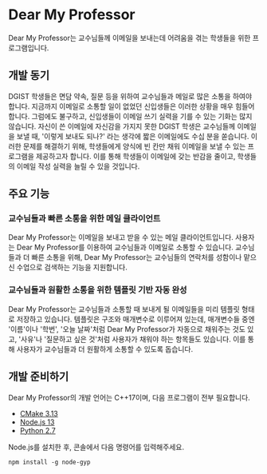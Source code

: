 # Dear My Professor
Dear My Professor는 교수님들께 이메일을 보내는데 어려움을 겪는 학생들을 위한
프로그램입니다.

## 개발 동기

DGIST 학생들은 면담 약속, 질문 등을 위하여 교수님들과 메일로 많은 소통을 하여야 합니다.
지금까지 이메일로 소통할 일이 없었던 신입생들은 이러한 상황을 매우 힘들어 합니다. 그럼에도
불구하고, 신입생들이 이메일 쓰기 실력을 기를 수 있는 기화는 많지 않습니다. 자신이 쓴
이메일에 자신감을 가지지 못한 DGIST 학생은 교수님들께 이메일을 보낼 때,
'이렇게 보내도 되나?' 라는 생각에 짧은 이메일에도 수십 분을 쏟습니다.
이러한 문제를 해결하기 위해, 학생들에게 양식에 빈 칸만 채워 이메일을 보낼 수 있는
프로그램을 제공하고자 합니다. 이를 통해 학생들이 이메일에 갖는 반감을 줄이고, 학생들의
이메일 작성 실력을 늘릴 수 있을 것입니다.

## 주요 기능

### 교수님들과 빠른 소통을 위한 메일 클라이언트

Dear My Professor는 이메일을 보내고 받을 수 있는 메일 클라이언트입니다. 사용자는 Dear
My Professor를 이용하여 교수님들과 이메일로 소통할 수 있습니다. 교수님들과 더 빠른
소통을 위해, Dear My Professor는 교수님들의 연락처를 성함이나 맡으신 수업으로 검색하는
기능을 지원합니다.

### 교수님들과 원활한 소통을 위한 템플릿 기반 자동 완성

Dear My Professor는 교수님들과 소통할 때 보내게 될 이메일들을 미리 템플릿 형태로
저장하고 있습니다. 템플릿은 구조와 매개변수로 이루어져 있는데, 매개변수들 중엔 '이름'이나
'학번', '오늘 날짜'처럼 Dear My Professor가 자동으로 채워주는 것도 있고, '사유'나
'질문하고 싶은 것'처럼 사용자가 채워야 하는 항목들도 있습니다. 이를 통해 사용자가
교수님들과 더 원활하게 소통할 수 있도록 돕습니다.

## 개발 준비하기

Dear My Professor의 개발 언어는 C++17이며, 다음 프로그램이 전부 필요합니다.

* [CMake 3.13](https://cmake.org/download/)
* [Node.js 13](https://nodejs.org/)
* [Python 2.7](https://www.python.org/downloads/release/python-2716/)

Node.js를 설치한 후, 콘솔에서 다음 명령어를 입력해주세요.

```
npm install -g node-gyp
```